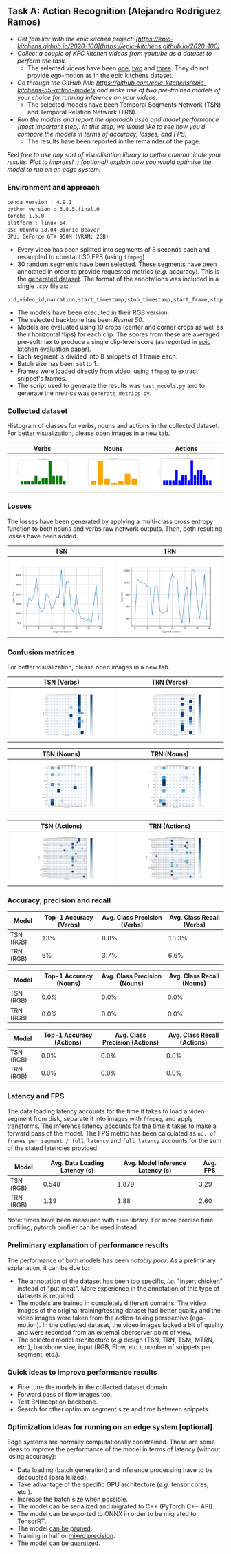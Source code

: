 ## Task A: Action Recognition (Alejandro Rodriguez Ramos)

- _Get familiar with the epic kitchen project: [https://epic-kitchens.github.io/2020-100](https://epic-kitchens.github.io/2020-100)_
- _Collect a couple of KFC kitchen videos from youtube as a dataset to perform the task._
  - The selected videos have been [one](https://www.youtube.com/watch?v=ZUr3DxYyTqI&t), [two](https://www.youtube.com/watch?v=c-uBjf988yE&t) and [three](https://www.youtube.com/watch?v=wiAYDb73Dbo&t). They do not provide ego-motion as in the epic kitchens dataset.
- _Go through the GitHub link: https://github.com/epic-kitchens/epic-kitchens-55-action-models and make use of two pre-trained models of your choice for running inference on your videos._
  - The selected models have been Temporal Segments Network (TSN) and Temporal Relation Network (TRN).
- _Run the models and report the approach used and model performance (most important step). In this step, we would like to see how you’d compare the models in terms of accuracy, losses, and FPS._
  - The results have been reported in the remainder of the page.

_Feel free to use any sort of visualisation library to better communicate your results. Plot to impress! :)_
_(optional) explain how you would optimise the model to run on an edge system._
  
### Environment and approach

  ```
  conda version : 4.9.1
  python version : 3.8.5.final.0
  torch: 1.5.0
  platform : linux-64
  OS: Ubuntu 18.04 Bionic Beaver
  GPU: GeForce GTX 950M (VRAM: 2GB)
  ```
  - Every video has been splitted into segments of 8 seconds each and resampled to constant 30 FPS (using `ffmpeg`)
  - 30 random segments have been selected. These segments have been annotated in order to provide requested metrics (_e.g._ accuracy). This is the [generated dataset](https://upm365-my.sharepoint.com/:u:/g/personal/alejandro_rramos_alumnos_upm_es/ETlNrUQ0XXBNvr_Kh_FmShABiQ1hwEwo9x1wSNyp1silRg?e=tbwDJG). The format of the annotations was included in a single `.csv` file as:
  
  ```
  uid,video_id,narration,start_timestamp,stop_timestamp,start_frame,stop_frame,participant_id,verb,noun,verb_class,noun_class,all_nouns,all_noun_classes
  ```
  
  - The models have been executed in their RGB version.
  - The selected backbone has been _Resnet 50_.
  - Models are evaluated using 10 crops (center and corner crops as well as their horizontal flips) for each clip. The scores from these are averaged pre-softmax to produce a single clip-level score (as reported in [epic kitchen evaluation paper](https://arxiv.org/pdf/1908.00867.pdf)).
  - Each segment is divided into 8 snippets of 1 frame each.
  - Batch size has been set to 1.
  - Frames were loaded directly from video, using `ffmpeg` to extract snippet's frames.
  - The script used to generate the results was `test_models.py` and to generate the metrics was `generate_metrics.py`.
  
### Collected dataset
  
  Histogram of classes for verbs, nouns and actions in the collected dataset. For better visualization, please open images in a new tab.
  
  | Verbs | Nouns | Actions |
| --- | --- | --- |
| ![](images/verbs_histogram.png)  |  ![](images/nouns_histogram.png) | ![](images/actions_histogram.png) |
  
### Losses
  
  The losses have been generated by applying a multi-class cross entropy function to both nouns and verbs raw network outputs. Then, both resulting losses have been added.
  
| TSN | TRN |
| --- | --- |
| ![](images/tsn_loss.png) | ![](images/trn_loss.png) |

### Confusion matrices

 For better visualization, please open images in a new tab.

| TSN (Verbs) | TRN (Verbs) |
| --- | --- |
| ![](images/verbs_ncm_tsn.png)  |  ![](images/verbs_ncm_trn.png) |

| TSN (Nouns) | TRN (Nouns) |
| --- | --- |
| ![](images/nouns_ncm_tsn.png)  |  ![](images/nouns_ncm_trn.png) |

| TSN (Actions) | TRN (Actions) |
| --- | --- |
| ![](images/actions_ncm_tsn.png)  |  ![](images/actions_ncm_trn.png) |

### Accuracy, precision and recall

| Model | Top-1 Accuracy (Verbs) | Avg. Class Precision (Verbs) | Avg. Class Recall (Verbs) |
| --- | --- | --- | --- |
| TSN (RGB) | 13% | 8.8% | 13.3% |
| TRN (RGB) | 6% | 3.7% | 6.6% |


| Model | Top-1 Accuracy (Nouns) | Avg. Class Precision (Nouns) | Avg. Class Recall (Nouns) |
| --- | --- | --- | --- |
| TSN (RGB) | 0.0% | 0.0% | 0.0% |
| TRN (RGB) | 0.0% | 0.0% | 0.0% |


| Model | Top-1 Accuracy (Actions) | Avg. Class Precision (Actions) | Avg. Class Recall (Actions) |
| --- | --- | --- | --- |
| TSN (RGB) | 0.0% | 0.0% | 0.0% |
| TRN (RGB) | 0.0% | 0.0% | 0.0% |

### Latency and FPS

The data loading latency accounts for the time it takes to load a video segment from disk, separate it into images with `ffmpeg`, and apply transforms. The inference latency accounts for the time it takes to make a forward pass of the model. The FPS metric has been calculated as `no. of frames per segment / full_latency` and `full_latency` accounts for the sum of the stated latencies provided.

| Model | Avg. Data Loading Latency (s) | Avg. Model Inference Latency (s) | Avg. FPS |
| --- | --- | --- | --- |
| TSN (RGB) | 0.548 | 1.879 | 3.29 |
| TRN (RGB) | 1.19 | 1.88 | 2.60 |

Note: times have been measured with `time` library. For more precise time profiling, pytorch profiler can be used instead.

### Preliminary explanation of performance results

The performance of both models has been *notably poor*. As a preliminary explanation, it can be due to:
- The annotation of the dataset has been too specific, _i.e._ "insert chicken" instead of "put meat". More experience in the annotation of this type of datasets is required.
- The models are trained in completely different domains. The video images of the original training/testing dataset had better quality and the video images were taken from the action-taking perspective (ego-motion). In the collected dataset, the video images lacked a bit of quality and were recorded from an external oberserver point of view.
- The selected model architecture (_e.g_ design (TSN, TRN, TSM, MTRN, etc.), backbone size, input (RGB, Flow, etc.), number of snippets per segment, etc.).

### Quick ideas to improve performance results
- Fine tune the models in the collected dataset domain.
- Forward pass of flow images too.
- Test BNInception backbone.
- Search for other optimum segment size and time between snippets.

### Optimization ideas for running on an edge system [optional]

Edge systems are normally computationally constrained. These are some ideas to improve the performance of the model in terms of latency (without losing accuracy):
- Data loading (batch generation) and inference processing have to be decoupled (parallelized).
- Take advantage of the specific GPU architecture  (_e.g._ tensor cores, etc.).
- Increase the batch size when possible.
- The model can be serialized and migrated to C++ (PyTorch C++ API).
- The model can be exported to ONNX in order to be  migrated to TensorRT.
- The model [can be pruned](https://pytorch.org/tutorials/intermediate/pruning_tutorial.html).
- Training in half or [mixed precision](https://pytorch.org/blog/accelerating-training-on-nvidia-gpus-with-pytorch-automatic-mixed-precision/).
- The model can be [quantized](https://pytorch.org/docs/stable/quantization.html). 
